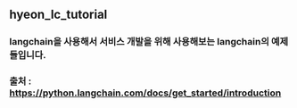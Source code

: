 hyeon_lc_tutorial
-----------------------
### langchain을 사용해서 서비스 개발을 위해 사용해보는 langchain의 예제들입니다.
### 출처 : https://python.langchain.com/docs/get_started/introduction
